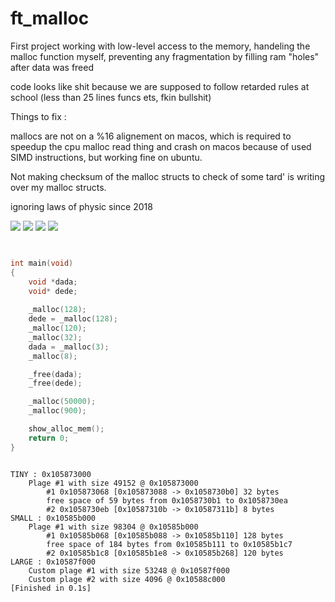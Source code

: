 # ft_malloc


First project working with low-level access to the memory, handeling the malloc function myself, preventing any fragmentation by filling ram "holes" after data was freed

code looks like shit because we are supposed to follow retarded rules at school (less than 25 lines funcs ets, fkin bullshit)


Things to fix :

mallocs are not on a %16 alignement on macos, which is required to speedup the cpu malloc read thing and crash on macos because of used SIMD instructions, but working fine on ubuntu.
	
Not making checksum of the malloc structs to check of some tard' is writing over my malloc structs.


ignoring laws of physic since 2018

![](https://puu.sh/z8yW6/db4c4ae49e.png)
![](https://puu.sh/z8yYc/b9e5d3ae8d.png)
![](https://puu.sh/z8yYK/cbea68e25c.png)
![](https://puu.sh/z8yZp/8aa545df7e.png)





``` C


int main(void)
{
	void *dada;
	void* dede;
	
	_malloc(128);
	dede = _malloc(128);
	_malloc(120);
	_malloc(32);
	dada = _malloc(3);
	_malloc(8);

	_free(dada);
	_free(dede);

	_malloc(50000);
	_malloc(900);

	show_alloc_mem();
	return 0;
}

```




```

TINY : 0x105873000 
	Plage #1 with size 49152 @ 0x105873000
		#1 0x105873068 [0x105873088 -> 0x1058730b0] 32 bytes
		free space of 59 bytes from 0x1058730b1 to 0x1058730ea 
		#2 0x1058730eb [0x10587310b -> 0x10587311b] 8 bytes
SMALL : 0x10585b000 
	Plage #1 with size 98304 @ 0x10585b000
		#1 0x10585b068 [0x10585b088 -> 0x10585b110] 128 bytes
		free space of 184 bytes from 0x10585b111 to 0x10585b1c7 
		#2 0x10585b1c8 [0x10585b1e8 -> 0x10585b268] 120 bytes
LARGE : 0x10587f000 
	Custom plage #1 with size 53248 @ 0x10587f000
	Custom plage #2 with size 4096 @ 0x10588c000
[Finished in 0.1s]
```
